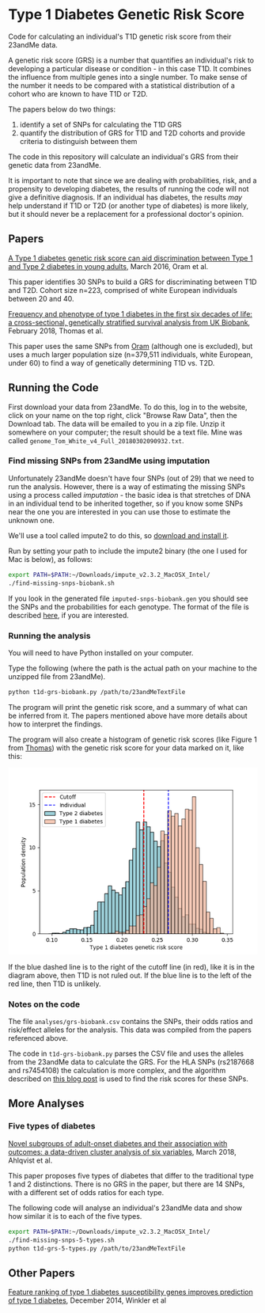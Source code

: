 # Type 1 Diabetes Genetic Risk Score

Code for calculating an individual's T1D genetic risk score from their 23andMe data.

A genetic risk score (GRS) is a number that quantifies an individual's risk to developing a
particular disease or condition - in this case T1D. It combines the influence from multiple
genes into a single number. To make sense of the number it needs to be compared with a
statistical distribution of a cohort who are known to have T1D or T2D.

The papers below do two things:
1. identify a set of SNPs for calculating the T1D GRS
2. quantify the distribution of GRS for T1D and T2D cohorts and provide criteria to distinguish between them

The code in this repository will calculate an individual's GRS from their genetic data from 23andMe.

It is important to note that since we are dealing with probabilities, risk, and a propensity
to developing diabetes, the results of running the code will not give a definitive diagnosis.
If an individual has diabetes, the results _may_ help understand if T1D or T2D (or another type of diabetes)
is more likely, but it should never be a replacement for a professional doctor's opinion.

## Papers

[A Type 1 diabetes genetic risk score can aid discrimination between Type 1 and Type 2 diabetes in young adults][Oram], March 2016, Oram et al.

This paper identifies 30 SNPs to build a GRS for discriminating between T1D and T2D. Cohort size n=223,
comprised of white European individuals between 20 and 40.

[Frequency and phenotype of type 1 diabetes in the first six decades of life: a cross-sectional, genetically stratified survival analysis from UK Biobank][Thomas], February 2018, Thomas et al.

This paper uses the same SNPs from [Oram] (although one is excluded), but uses a much larger population size (n=379,511 individuals, white European,
under 60) to find a way of genetically determining T1D vs. T2D.

## Running the Code

First download your data from 23andMe. To do this, log in to the website, click on your name on the top right, click
"Browse Raw Data", then the Download tab. The data will be emailed to you in a zip file. Unzip it somewhere on
your computer; the result should be a text file. Mine was called `genome_Tom_White_v4_Full_20180302090932.txt`.

### Find missing SNPs from 23andMe using imputation

Unfortunately 23andMe doesn't have four SNPs (out of 29) that we need to run the analysis. However, there is a way of estimating
the missing SNPs using a process called *imputation* - the basic idea is that stretches of DNA in an individual tend
to be inherited together, so if you know some SNPs near the one you are interested in you can use those to estimate
the unknown one.

We'll use a tool called impute2 to do this, so [download and install it][impute2].

Run by setting your path to include the impute2 binary (the one I used for Mac is below), as follows:

```bash
export PATH=$PATH:~/Downloads/impute_v2.3.2_MacOSX_Intel/
./find-missing-snps-biobank.sh
```

If you look in the generated file `imputed-snps-biobank.gen` you should see the SNPs and the probabilities for each genotype.
The format of the file is described [here][impute_file_format], if you are interested.

### Running the analysis

You will need to have Python installed on your computer.

Type the following (where the path is the actual path on your machine to the unzipped file from 23andMe).

```bash
python t1d-grs-biobank.py /path/to/23andMeTextFile
```

The program will print the genetic risk score, and a summary of what can be inferred from it. The papers mentioned above
have more details about how to interpret the findings.

The program will also create a histogram of genetic risk scores (like Figure 1 from [Thomas]) with the genetic
risk score for your data marked on it, like this:

![Distribution of genetic risk scores](t1d-grs-example.png "Distribution of genetic risk scores")

If the blue dashed line is to the right of the cutoff line (in red), like it is in the diagram above, then T1D is not
ruled out. If the blue line is to the left of the red line, then T1D is unlikely.

### Notes on the code

The file `analyses/grs-biobank.csv` contains the SNPs, their odds ratios and risk/effect alleles for the
analysis. This data was compiled from the papers referenced above.

The code in `t1d-grs-biobank.py` parses the CSV file and uses the alleles from the 23andMe data to calculate the GRS.
For the HLA SNPs (rs2187668 and rs7454108) the calculation is more complex, and the algorithm described on
[this blog post][diabetes_and_me] is used to find the risk scores for these SNPs.

## More Analyses

### Five types of diabetes

[Novel subgroups of adult-onset diabetes and their association
 with outcomes: a data-driven cluster analysis of six variables][Ahlqvist], March 2018, Ahlqvist et al.
 
This paper proposes five types of diabetes that differ to the traditional type 1 and 2 distinctions. There is no
GRS in the paper, but there are 14 SNPs, with a different set of odds ratios for each type.

The following code will analyse an individual's 23andMe data and show how similar it is to each of the five types.

```bash
export PATH=$PATH:~/Downloads/impute_v2.3.2_MacOSX_Intel/
./find-missing-snps-5-types.sh
python t1d-grs-5-types.py /path/to/23andMeTextFile
```

## Other Papers

[Feature ranking of type 1 diabetes susceptibility genes improves prediction of type 1 diabetes][Winkler], December 2014, Winkler et al

[Ahlqvist]: https://www.thelancet.com/journals/landia/article/PIIS2213-8587(18)30051-2/fulltext
[Oram]: https://www.ncbi.nlm.nih.gov/pmc/articles/PMC5642867/
[Thomas]: https://www.thelancet.com/journals/landia/article/PIIS2213-8587%2817%2930362-5/fulltext?elsca1=tlxpr#sec1
[Winkler]: https://link.springer.com/article/10.1007%2Fs00125-014-3362-1
[impute2]: http://mathgen.stats.ox.ac.uk/impute/impute_v2.html
[impute_file_format]: http://www.stats.ox.ac.uk/~marchini/software/gwas/file_format.html
[diabetes_and_me]:https://digitalsauna.wordpress.com/2017/12/02/diabetes-and-me/